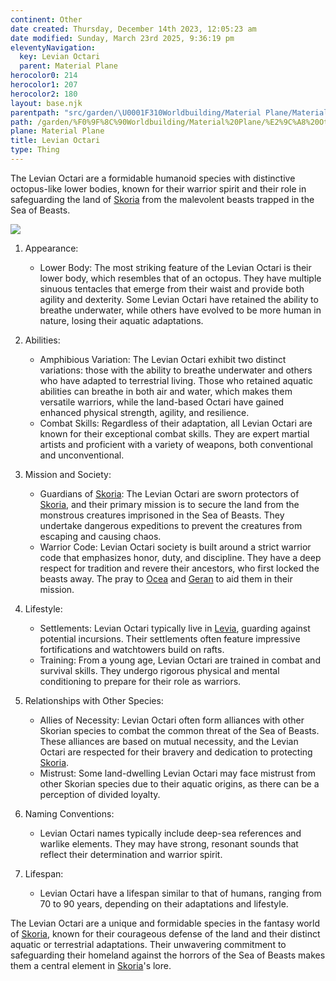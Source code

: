 ```yaml
---
continent: Other
date created: Thursday, December 14th 2023, 12:05:23 am
date modified: Sunday, March 23rd 2025, 9:36:19 pm
eleventyNavigation:
  key: Levian Octari
  parent: Material Plane
herocolor0: 214
herocolor1: 207
herocolor2: 180
layout: base.njk
parentpath: "src/garden/\U0001F310Worldbuilding/Material Plane/Material Plane.md"
path: /garden/%F0%9F%8C%90Worldbuilding/Material%20Plane/%E2%9C%A8%20Other/Races/Levian%20Octari/
plane: Material Plane
title: Levian Octari
type: Thing
---
```


The Levian Octari are a formidable humanoid species with distinctive octopus-like lower bodies, known for their warrior spirit and their role in safeguarding the land of [Skoria](/garden/%F0%9F%8C%90Worldbuilding/Material%20Plane/%E2%9C%A8%20Other/Skoria) from the malevolent beasts trapped in the Sea of Beasts. 

![](/static/Placeholder.png)

1. Appearance:
	
	- Lower Body: The most striking feature of the Levian Octari is their lower body, which resembles that of an octopus. They have multiple sinuous tentacles that emerge from their waist and provide both agility and dexterity. Some Levian Octari have retained the ability to breathe underwater, while others have evolved to be more human in nature, losing their aquatic adaptations.
2. Abilities:
	
	- Amphibious Variation: The Levian Octari exhibit two distinct variations: those with the ability to breathe underwater and others who have adapted to terrestrial living. Those who retained aquatic abilities can breathe in both air and water, which makes them versatile warriors, while the land-based Octari have gained enhanced physical strength, agility, and resilience.
	- Combat Skills: Regardless of their adaptation, all Levian Octari are known for their exceptional combat skills. They are expert martial artists and proficient with a variety of weapons, both conventional and unconventional.
3. Mission and Society:
	
	- Guardians of [Skoria](/garden/%F0%9F%8C%90Worldbuilding/Material%20Plane/%E2%9C%A8%20Other/Skoria): The Levian Octari are sworn protectors of [Skoria](/garden/%F0%9F%8C%90Worldbuilding/Material%20Plane/%E2%9C%A8%20Other/Skoria), and their primary mission is to secure the land from the monstrous creatures imprisoned in the Sea of Beasts. They undertake dangerous expeditions to prevent the creatures from escaping and causing chaos.
	- Warrior Code: Levian Octari society is built around a strict warrior code that emphasizes honor, duty, and discipline. They have a deep respect for tradition and revere their ancestors, who first locked the beasts away. The pray to [Ocea](/garden/%F0%9F%8C%90Worldbuilding/Nether%20Plane/Gods/Ocea) and [Geran](/garden/%F0%9F%8C%90Worldbuilding/Nether%20Plane/Gods/Geran) to aid them in their mission.
4. Lifestyle:
	
	- Settlements: Levian Octari typically live in [Levia](/garden/%F0%9F%8C%90Worldbuilding/Material%20Plane/%F0%9F%8C%8ALevia/Levia), guarding against potential incursions. Their settlements often feature impressive fortifications and watchtowers build on rafts.
	- Training: From a young age, Levian Octari are trained in combat and survival skills. They undergo rigorous physical and mental conditioning to prepare for their role as warriors.
5. Relationships with Other Species:
	
	- Allies of Necessity: Levian Octari often form alliances with other Skorian species to combat the common threat of the Sea of Beasts. These alliances are based on mutual necessity, and the Levian Octari are respected for their bravery and dedication to protecting [Skoria](/garden/%F0%9F%8C%90Worldbuilding/Material%20Plane/%E2%9C%A8%20Other/Skoria).
	- Mistrust: Some land-dwelling Levian Octari may face mistrust from other Skorian species due to their aquatic origins, as there can be a perception of divided loyalty.
6. Naming Conventions:
	
	- Levian Octari names typically include deep-sea references and warlike elements. They may have strong, resonant sounds that reflect their determination and warrior spirit.
7. Lifespan:
	
	- Levian Octari have a lifespan similar to that of humans, ranging from 70 to 90 years, depending on their adaptations and lifestyle.

The Levian Octari are a unique and formidable species in the fantasy world of [Skoria](/garden/%F0%9F%8C%90Worldbuilding/Material%20Plane/%E2%9C%A8%20Other/Skoria), known for their courageous defense of the land and their distinct aquatic or terrestrial adaptations. Their unwavering commitment to safeguarding their homeland against the horrors of the Sea of Beasts makes them a central element in [Skoria](/garden/%F0%9F%8C%90Worldbuilding/Material%20Plane/%E2%9C%A8%20Other/Skoria)'s lore.